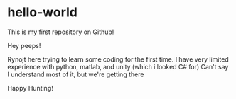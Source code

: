 # hello-world
This is my first repository on Github!

Hey peeps!

Rynojt here trying to learn some coding for the first time.
I have very limited experience with python, matlab, and unity (which i looked C# for)
Can't say I understand most of it, but we're getting there

Happy Hunting!
